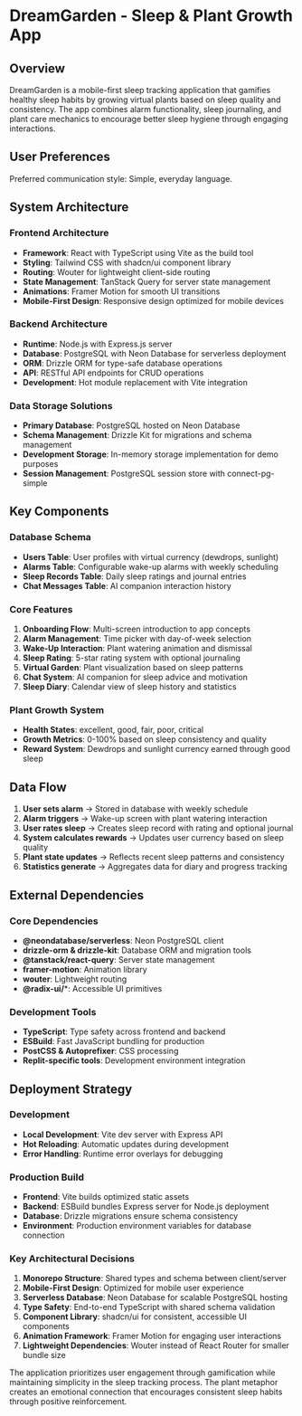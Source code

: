 # DreamGarden - Sleep & Plant Growth App

## Overview

DreamGarden is a mobile-first sleep tracking application that gamifies healthy sleep habits by growing virtual plants based on sleep quality and consistency. The app combines alarm functionality, sleep journaling, and plant care mechanics to encourage better sleep hygiene through engaging interactions.

## User Preferences

Preferred communication style: Simple, everyday language.

## System Architecture

### Frontend Architecture
- **Framework**: React with TypeScript using Vite as the build tool
- **Styling**: Tailwind CSS with shadcn/ui component library
- **Routing**: Wouter for lightweight client-side routing
- **State Management**: TanStack Query for server state management
- **Animations**: Framer Motion for smooth UI transitions
- **Mobile-First Design**: Responsive design optimized for mobile devices

### Backend Architecture
- **Runtime**: Node.js with Express.js server
- **Database**: PostgreSQL with Neon Database for serverless deployment
- **ORM**: Drizzle ORM for type-safe database operations
- **API**: RESTful API endpoints for CRUD operations
- **Development**: Hot module replacement with Vite integration

### Data Storage Solutions
- **Primary Database**: PostgreSQL hosted on Neon Database
- **Schema Management**: Drizzle Kit for migrations and schema management
- **Development Storage**: In-memory storage implementation for demo purposes
- **Session Management**: PostgreSQL session store with connect-pg-simple

## Key Components

### Database Schema
- **Users Table**: User profiles with virtual currency (dewdrops, sunlight)
- **Alarms Table**: Configurable wake-up alarms with weekly scheduling
- **Sleep Records Table**: Daily sleep ratings and journal entries
- **Chat Messages Table**: AI companion interaction history

### Core Features
1. **Onboarding Flow**: Multi-screen introduction to app concepts
2. **Alarm Management**: Time picker with day-of-week selection
3. **Wake-Up Interaction**: Plant watering animation and dismissal
4. **Sleep Rating**: 5-star rating system with optional journaling
5. **Virtual Garden**: Plant visualization based on sleep patterns
6. **Chat System**: AI companion for sleep advice and motivation
7. **Sleep Diary**: Calendar view of sleep history and statistics

### Plant Growth System
- **Health States**: excellent, good, fair, poor, critical
- **Growth Metrics**: 0-100% based on sleep consistency and quality
- **Reward System**: Dewdrops and sunlight currency earned through good sleep

## Data Flow

1. **User sets alarm** → Stored in database with weekly schedule
2. **Alarm triggers** → Wake-up screen with plant watering interaction
3. **User rates sleep** → Creates sleep record with rating and optional journal
4. **System calculates rewards** → Updates user currency based on sleep quality
5. **Plant state updates** → Reflects recent sleep patterns and consistency
6. **Statistics generate** → Aggregates data for diary and progress tracking

## External Dependencies

### Core Dependencies
- **@neondatabase/serverless**: Neon PostgreSQL client
- **drizzle-orm & drizzle-kit**: Database ORM and migration tools
- **@tanstack/react-query**: Server state management
- **framer-motion**: Animation library
- **wouter**: Lightweight routing
- **@radix-ui/***: Accessible UI primitives

### Development Tools
- **TypeScript**: Type safety across frontend and backend
- **ESBuild**: Fast JavaScript bundling for production
- **PostCSS & Autoprefixer**: CSS processing
- **Replit-specific tools**: Development environment integration

## Deployment Strategy

### Development
- **Local Development**: Vite dev server with Express API
- **Hot Reloading**: Automatic updates during development
- **Error Handling**: Runtime error overlays for debugging

### Production Build
- **Frontend**: Vite builds optimized static assets
- **Backend**: ESBuild bundles Express server for Node.js deployment
- **Database**: Drizzle migrations ensure schema consistency
- **Environment**: Production environment variables for database connection

### Key Architectural Decisions

1. **Monorepo Structure**: Shared types and schema between client/server
2. **Mobile-First Design**: Optimized for mobile user experience
3. **Serverless Database**: Neon Database for scalable PostgreSQL hosting
4. **Type Safety**: End-to-end TypeScript with shared schema validation
5. **Component Library**: shadcn/ui for consistent, accessible UI components
6. **Animation Framework**: Framer Motion for engaging user interactions
7. **Lightweight Dependencies**: Wouter instead of React Router for smaller bundle size

The application prioritizes user engagement through gamification while maintaining simplicity in the sleep tracking process. The plant metaphor creates an emotional connection that encourages consistent sleep habits through positive reinforcement.